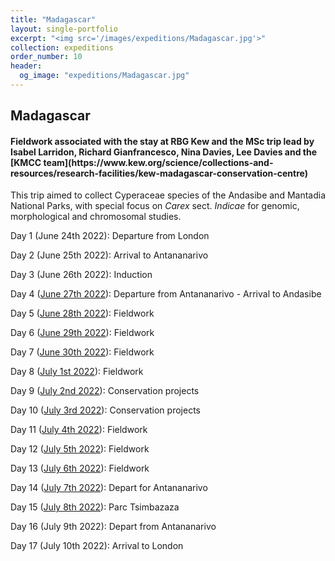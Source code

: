 ```yaml
---
title: "Madagascar"
layout: single-portfolio
excerpt: "<img src='/images/expeditions/Madagascar.jpg'>"
collection: expeditions
order_number: 10
header: 
  og_image: "expeditions/Madagascar.jpg"
---
```

<h2>Madagascar</h2>
<h4>Fieldwork associated with the stay at RBG Kew and the MSc trip lead by Isabel Larridon, Richard Gianfrancesco, Nina Davies, Lee Davies and the [KMCC team](https://www.kew.org/science/collections-and-resources/research-facilities/kew-madagascar-conservation-centre)</h4>

This trip aimed to collect Cyperaceae species of the Andasibe and Mantadia National Parks, with special focus on <i>Carex</i> sect. <i>Indicae</i> for genomic, morphological and chromosomal studies.

Day 1 (June 24th 2022): Departure from London

Day 2 (June 25th 2022): Arrival to Antananarivo

Day 3 (June 26th 2022): Induction

Day 4 ([June 27th 2022](https://www.inaturalist.org/calendar/jimarcor/2022/6/27)): Departure from Antananarivo - Arrival to Andasibe

Day 5 ([June 28th 2022](https://www.inaturalist.org/calendar/jimarcor/20227/6/28)): Fieldwork

Day 6 ([June 29th 2022](https://www.inaturalist.org/calendar/jimarcor/2022/6/29)): Fieldwork

Day 7 ([June 30th 2022](https://www.inaturalist.org/calendar/jimarcor/2022/6/30)): Fieldwork

Day 8 ([July 1st 2022](https://www.inaturalist.org/calendar/jimarcor/2022/7/1)): Fieldwork

Day 9 ([July 2nd 2022](https://www.inaturalist.org/calendar/jimarcor/2022/7/2)): Conservation projects

Day 10 ([July 3rd 2022](https://www.inaturalist.org/calendar/jimarcor/2022/7/3)): Conservation projects

Day 11 ([July 4th 2022](https://www.inaturalist.org/calendar/jimarcor/2022/7/4)): Fieldwork

Day 12 ([July 5th 2022](https://www.inaturalist.org/calendar/jimarcor/2022/7/5)): Fieldwork

Day 13 ([July 6th 2022](https://www.inaturalist.org/calendar/jimarcor/2022/7/6)): Fieldwork

Day 14 ([July 7th 2022](https://www.inaturalist.org/calendar/jimarcor/2022/7/7)): Depart for Antananarivo

Day 15 ([July 8th 2022](https://www.inaturalist.org/calendar/jimarcor/2022/7/8)): Parc Tsimbazaza

Day 16 (July 9th 2022): Depart from Antananarivo

Day 17 (July 10th 2022): Arrival to London

<head>
  <meta charset="utf-8">
  <meta name="viewport" content="width=device-width, initial-scale=1">
  <link rel="stylesheet" href="https://maxcdn.bootstrapcdn.com/bootstrap/3.4.1/css/bootstrap.min.css">
  <script src="https://ajax.googleapis.com/ajax/libs/jquery/3.5.1/jquery.min.js"></script>
  <script src="https://maxcdn.bootstrapcdn.com/bootstrap/3.4.1/js/bootstrap.min.js"></script>
  
   <style>
 .carousel-inner > .item > img,
 .carousel-inner > .item > a > img {
     display: block;
     max-width: 100%;
     height: 500px !important;
 }
 </style>
 
</head>
